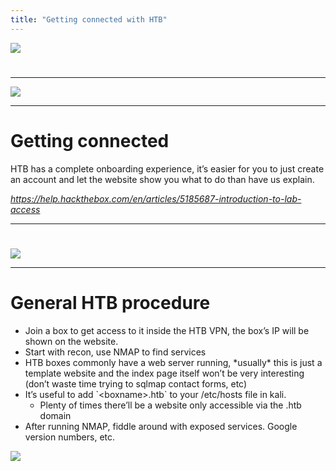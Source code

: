 ```yaml
---
title: "Getting connected with HTB"
---
```


![](../img/htb604.webp)

# 


---


![](../img/htb605.webp)


---


# Getting connected

HTB has a complete onboarding experience\, it’s easier for you to just create an account and let the website show you what to do than have us explain\.

_[https://help\.hackthebox\.com/en/articles/5185687\-introduction\-to\-lab\-access](https://help.hackthebox.com/en/articles/5185687-introduction-to-lab-access)_


---


# 

![](../img/htb606.webp)


---


# General HTB procedure

* Join a box to get access to it inside the HTB VPN\, the box’s IP will be shown on the website\.
* Start with recon\, use NMAP to find services
* HTB boxes commonly have a web server running\, \*usually\* this is just a template website and the index page itself won’t be very interesting \(don’t waste time trying to sqlmap contact forms\, etc\)
* It’s useful to add \`\<boxname>\.htb\` to your /etc/hosts file in kali\.
  * Plenty of times there’ll be a website only accessible via the \.htb domain
* After running NMAP\, fiddle around with exposed services\. Google version numbers\, etc\.

![](../img/htb607.webp)

